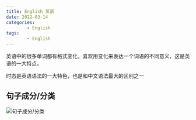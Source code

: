 ```yaml
---
title: English 英语
date: 2022-03-14
categories:
        - English
tags: 
        - English
---
```


英语中的很多单词都有格式变化，喜欢用变化来表达一个词语的不同意义，这是英语的一大特点。

时态是英语语法的一大特色，也是和中文语法最大的区别之一

## 句子成分/分类

![句子成分/分类](https://gallery.yxzi.xyz/galleries/2022/09/09/%E5%88%86%E7%B1%BB.png)
